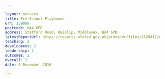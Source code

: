 ```yaml
---

layout: nursery
title: Pre-School Playhouse
urn: 139099
postcode: HA4 6PD
address: Stafford Road, Ruislip, Middlesex, HA4 6PD
latestReportUrl: https://reports.ofsted.gov.uk/provider/files/2629411/urn/139099.pdf
teaching: 2
development: 2
leadership: 2
outcomes: 2
overall: 2
date: 6 December 2016

---
```

